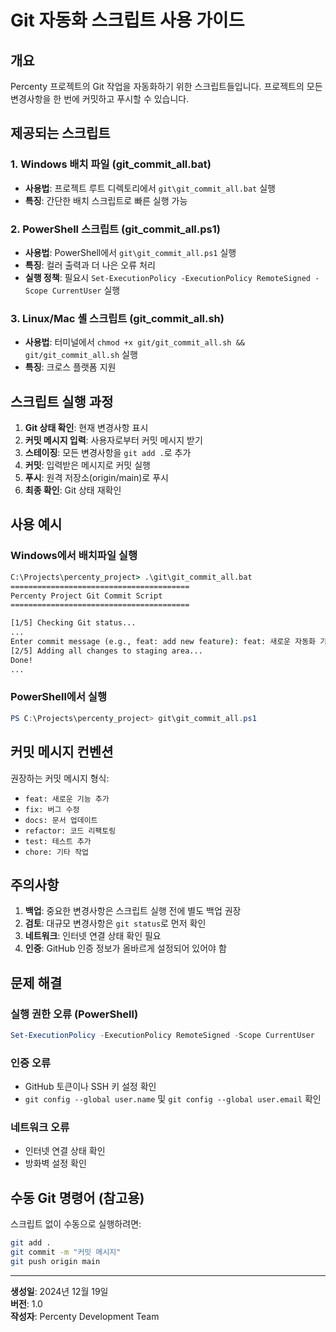 # Git 자동화 스크립트 사용 가이드

## 개요
Percenty 프로젝트의 Git 작업을 자동화하기 위한 스크립트들입니다. 프로젝트의 모든 변경사항을 한 번에 커밋하고 푸시할 수 있습니다.

## 제공되는 스크립트

### 1. Windows 배치 파일 (git_commit_all.bat)
- **사용법**: 프로젝트 루트 디렉토리에서 `git\git_commit_all.bat` 실행
- **특징**: 간단한 배치 스크립트로 빠른 실행 가능

### 2. PowerShell 스크립트 (git_commit_all.ps1)
- **사용법**: PowerShell에서 `git\git_commit_all.ps1` 실행
- **특징**: 컬러 출력과 더 나은 오류 처리
- **실행 정책**: 필요시 `Set-ExecutionPolicy -ExecutionPolicy RemoteSigned -Scope CurrentUser` 실행

### 3. Linux/Mac 셸 스크립트 (git_commit_all.sh)
- **사용법**: 터미널에서 `chmod +x git/git_commit_all.sh && git/git_commit_all.sh` 실행
- **특징**: 크로스 플랫폼 지원

## 스크립트 실행 과정

1. **Git 상태 확인**: 현재 변경사항 표시
2. **커밋 메시지 입력**: 사용자로부터 커밋 메시지 받기
3. **스테이징**: 모든 변경사항을 `git add .`로 추가
4. **커밋**: 입력받은 메시지로 커밋 실행
5. **푸시**: 원격 저장소(origin/main)로 푸시
6. **최종 확인**: Git 상태 재확인

## 사용 예시

### Windows에서 배치파일 실행
```cmd
C:\Projects\percenty_project> .\git\git_commit_all.bat
========================================
Percenty Project Git Commit Script
========================================

[1/5] Checking Git status...
...
Enter commit message (e.g., feat: add new feature): feat: 새로운 자동화 기능 추가
[2/5] Adding all changes to staging area...
Done!
...
```

### PowerShell에서 실행
```powershell
PS C:\Projects\percenty_project> git\git_commit_all.ps1
```

## 커밋 메시지 컨벤션

권장하는 커밋 메시지 형식:
- `feat: 새로운 기능 추가`
- `fix: 버그 수정`
- `docs: 문서 업데이트`
- `refactor: 코드 리팩토링`
- `test: 테스트 추가`
- `chore: 기타 작업`

## 주의사항

1. **백업**: 중요한 변경사항은 스크립트 실행 전에 별도 백업 권장
2. **검토**: 대규모 변경사항은 `git status`로 먼저 확인
3. **네트워크**: 인터넷 연결 상태 확인 필요
4. **인증**: GitHub 인증 정보가 올바르게 설정되어 있어야 함

## 문제 해결

### 실행 권한 오류 (PowerShell)
```powershell
Set-ExecutionPolicy -ExecutionPolicy RemoteSigned -Scope CurrentUser
```

### 인증 오류
- GitHub 토큰이나 SSH 키 설정 확인
- `git config --global user.name` 및 `git config --global user.email` 확인

### 네트워크 오류
- 인터넷 연결 상태 확인
- 방화벽 설정 확인

## 수동 Git 명령어 (참고용)

스크립트 없이 수동으로 실행하려면:
```bash
git add .
git commit -m "커밋 메시지"
git push origin main
```

---

**생성일**: 2024년 12월 19일  
**버전**: 1.0  
**작성자**: Percenty Development Team